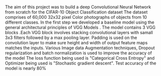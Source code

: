 The aim of this project was to build a deep Convolutional Neural Network from scratch for the CIFAR-10 Object Classification dataset
The dataset comprises of 60,000 32x32 pixel Color photographs of objects from 10 different classes.
In the first step we developed a baseline model using the general architectural principles of VGG Models .
The model contains 3 VGG blocks .Each VGG block involves stacking convolutional layers with samall 3x3 filters followed by a max pooling layer. Padding is used on the convolution layer to make sure height and width of output feature maps matches the inputs.
Various Image data Augmentation techniques, Dropout regularization and batch normalization is used  to improve the accuracy of the model
The loss function being used is "Categorical Cross Entropy" and Optimizer being used is "Stochastic gradient descent".
Test accuracy of the model is nearly 80%
